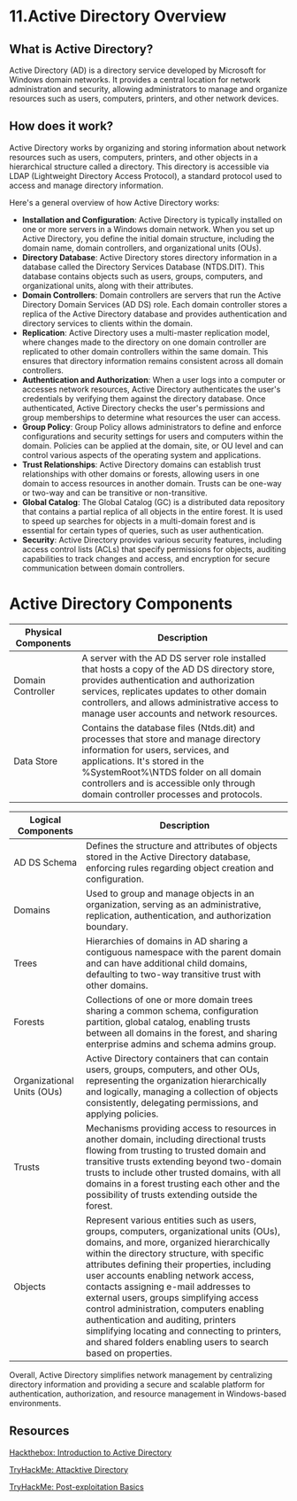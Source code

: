 # 11.Active Directory Overview

## What is Active Directory?

Active Directory (AD) is a directory service developed by Microsoft for Windows domain networks. It provides a central location for network administration and security, allowing administrators to manage and organize resources such as users, computers, printers, and other network devices.

## How does it work?

Active Directory works by organizing and storing information about network resources such as users, computers, printers, and other objects in a hierarchical structure called a directory. This directory is accessible via LDAP (Lightweight Directory Access Protocol), a standard protocol used to access and manage directory information.

Here's a general overview of how Active Directory works:

- **Installation and Configuration**: Active Directory is typically installed on one or more servers in a Windows domain network. When you set up Active Directory, you define the initial domain structure, including the domain name, domain controllers, and organizational units (OUs).
- **Directory Database**: Active Directory stores directory information in a database called the Directory Services Database (NTDS.DIT). This database contains objects such as users, groups, computers, and organizational units, along with their attributes.
- **Domain Controllers**: Domain controllers are servers that run the Active Directory Domain Services (AD DS) role. Each domain controller stores a replica of the Active Directory database and provides authentication and directory services to clients within the domain.
- **Replication**: Active Directory uses a multi-master replication model, where changes made to the directory on one domain controller are replicated to other domain controllers within the same domain. This ensures that directory information remains consistent across all domain controllers.
- **Authentication and Authorization**: When a user logs into a computer or accesses network resources, Active Directory authenticates the user's credentials by verifying them against the directory database. Once authenticated, Active Directory checks the user's permissions and group memberships to determine what resources the user can access.
- **Group Policy**: Group Policy allows administrators to define and enforce configurations and security settings for users and computers within the domain. Policies can be applied at the domain, site, or OU level and can control various aspects of the operating system and applications.
- **Trust Relationships**: Active Directory domains can establish trust relationships with other domains or forests, allowing users in one domain to access resources in another domain. Trusts can be one-way or two-way and can be transitive or non-transitive.
- **Global Catalog**: The Global Catalog (GC) is a distributed data repository that contains a partial replica of all objects in the entire forest. It is used to speed up searches for objects in a multi-domain forest and is essential for certain types of queries, such as user authentication.
- **Security**: Active Directory provides various security features, including access control lists (ACLs) that specify permissions for objects, auditing capabilities to track changes and access, and encryption for secure communication between domain controllers.

# Active Directory Components

| Physical Components | Description |
| --- | --- |
| Domain Controller | A server with the AD DS server role installed that hosts a copy of the AD DS directory store, provides authentication and authorization services, replicates updates to other domain controllers, and allows administrative access to manage user accounts and network resources. |
| Data Store | Contains the database files (Ntds.dit) and processes that store and manage directory information for users, services, and applications. It's stored in the %SystemRoot%\NTDS folder on all domain controllers and is accessible only through domain controller processes and protocols. |

| Logical Components | Description |
| --- | --- |
| AD DS Schema | Defines the structure and attributes of objects stored in the Active Directory database, enforcing rules regarding object creation and configuration. |
| Domains | Used to group and manage objects in an organization, serving as an administrative, replication, authentication, and authorization boundary. |
| Trees | Hierarchies of domains in AD sharing a contiguous namespace with the parent domain and can have additional child domains, defaulting to two-way transitive trust with other domains. |
| Forests | Collections of one or more domain trees sharing a common schema, configuration partition, global catalog, enabling trusts between all domains in the forest, and sharing enterprise admins and schema admins group. |
| Organizational Units (OUs) | Active Directory containers that can contain users, groups, computers, and other OUs, representing the organization hierarchically and logically, managing a collection of objects consistently, delegating permissions, and applying policies. |
| Trusts | Mechanisms providing access to resources in another domain, including directional trusts flowing from trusting to trusted domain and transitive trusts extending beyond two-domain trusts to include other trusted domains, with all domains in a forest trusting each other and the possibility of trusts extending outside the forest. |
| Objects | Represent various entities such as users, groups, computers, organizational units (OUs), domains, and more, organized hierarchically within the directory structure, with specific attributes defining their properties, including user accounts enabling network access, contacts assigning e-mail addresses to external users, groups simplifying access control administration, computers enabling authentication and auditing, printers simplifying locating and connecting to printers, and shared folders enabling users to search based on properties. |

Overall, Active Directory simplifies network management by centralizing directory information and providing a secure and scalable platform for authentication, authorization, and resource management in Windows-based environments.

## Resources

[Hackthebox: Introduction to Active Directory](https://academy.hackthebox.com/course/preview/introduction-to-active-directory)

[TryHackMe: Attacktive Directory](https://tryhackme.com/room/attacktivedirectory)

[TryHackMe: Post-exploitation Basics](https://tryhackme.com/room/postexploit)
